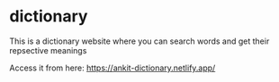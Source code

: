 # dictionary

This is a dictionary website where you can search words and get their repsective meanings

Access it from here:
https://ankit-dictionary.netlify.app/
